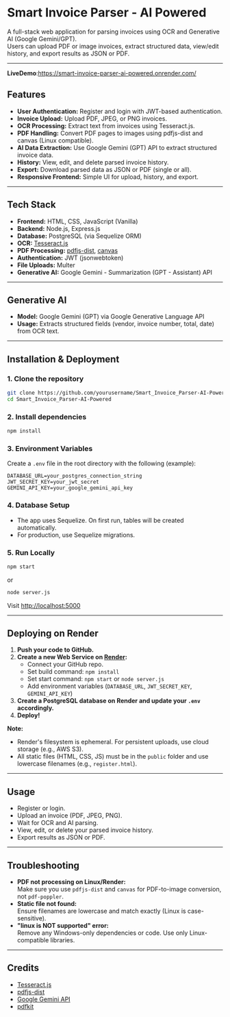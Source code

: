 # Smart Invoice Parser - AI Powered

A full-stack web application for parsing invoices using OCR and Generative AI (Google Gemini/GPT).  
Users can upload PDF or image invoices, extract structured data, view/edit history, and export results as JSON or PDF.

---

**LiveDemo**:https://smart-invoice-parser-ai-powered.onrender.com/  

## Features

- **User Authentication:** Register and login with JWT-based authentication.
- **Invoice Upload:** Upload PDF, JPEG, or PNG invoices.
- **OCR Processing:** Extract text from invoices using Tesseract.js.
- **PDF Handling:** Convert PDF pages to images using pdfjs-dist and canvas (Linux compatible).
- **AI Data Extraction:** Use Google Gemini (GPT) API to extract structured invoice data.
- **History:** View, edit, and delete parsed invoice history.
- **Export:** Download parsed data as JSON or PDF (single or all).
- **Responsive Frontend:** Simple UI for upload, history, and export.

---

##  Tech Stack

- **Frontend:** HTML, CSS, JavaScript (Vanilla)
- **Backend:** Node.js, Express.js
- **Database:** PostgreSQL (via Sequelize ORM)
- **OCR:** [Tesseract.js](https://github.com/naptha/tesseract.js)
- **PDF Processing:** [pdfjs-dist](https://github.com/mozilla/pdfjs-dist), [canvas](https://github.com/Automattic/node-canvas)
- **Authentication:** JWT (jsonwebtoken)
- **File Uploads:** Multer
- **Generative AI:** Google Gemini - Summarization (GPT - Assistant) API 

---

##  Generative AI

- **Model:** Google Gemini (GPT) via Google Generative Language API
- **Usage:** Extracts structured fields (vendor, invoice number, total, date) from OCR text.

---

##  Installation & Deployment

### 1. **Clone the repository**
```sh
git clone https://github.com/yourusername/Smart_Invoice_Parser-AI-Powered.git
cd Smart_Invoice_Parser-AI-Powered
```

### 2. **Install dependencies**
```sh
npm install
```

### 3. **Environment Variables**

Create a `.env` file in the root directory with the following (example):

```
DATABASE_URL=your_postgres_connection_string
JWT_SECRET_KEY=your_jwt_secret
GEMINI_API_KEY=your_google_gemini_api_key
```

### 4. **Database Setup**

- The app uses Sequelize. On first run, tables will be created automatically.
- For production, use Sequelize migrations.

### 5. **Run Locally**

```sh
npm start
```
or
```sh
node server.js
```

Visit [http://localhost:5000](http://localhost:5000)

---

##  Deploying on Render

1. **Push your code to GitHub.**
2. **Create a new Web Service on [Render](https://render.com/):**
   - Connect your GitHub repo.
   - Set build command: `npm install`
   - Set start command: `npm start` or `node server.js`
   - Add environment variables (`DATABASE_URL`, `JWT_SECRET_KEY`, `GEMINI_API_KEY`)
3. **Create a PostgreSQL database on Render and update your `.env` accordingly.**
4. **Deploy!**

**Note:**  
- Render's filesystem is ephemeral. For persistent uploads, use cloud storage (e.g., AWS S3).
- All static files (HTML, CSS, JS) must be in the `public` folder and use lowercase filenames (e.g., `register.html`).

---

##  Usage

- Register or login.
- Upload an invoice (PDF, JPEG, PNG).
- Wait for OCR and AI parsing.
- View, edit, or delete your parsed invoice history.
- Export results as JSON or PDF.

---

## Troubleshooting

- **PDF not processing on Linux/Render:**  
  Make sure you use `pdfjs-dist` and `canvas` for PDF-to-image conversion, not `pdf-poppler`.
- **Static file not found:**  
  Ensure filenames are lowercase and match exactly (Linux is case-sensitive).
- **"linux is NOT supported" error:**  
  Remove any Windows-only dependencies or code. Use only Linux-compatible libraries.

---



##  Credits

- [Tesseract.js](https://github.com/naptha/tesseract.js)
- [pdfjs-dist](https://github.com/mozilla/pdfjs-dist)
- [Google Gemini API](https://ai.google.dev/)
- [pdfkit](https://github.com/foliojs/pdfkit)